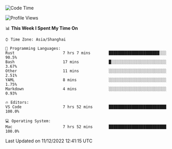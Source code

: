 <!--START_SECTION:waka-->
![Code Time](http://img.shields.io/badge/Code%20Time-1%2C768%20hrs%2025%20mins-blue)

![Profile Views](http://img.shields.io/badge/Profile%20Views-5-blue)

📊 **This Week I Spent My Time On** 

```text
⌚︎ Time Zone: Asia/Shanghai

💬 Programming Languages: 
Rust                     7 hrs 7 mins        ██████████████████████░░░   90.5% 
Bash                     17 mins             █░░░░░░░░░░░░░░░░░░░░░░░░   3.67% 
Other                    11 mins             ░░░░░░░░░░░░░░░░░░░░░░░░░   2.51% 
YAML                     8 mins              ░░░░░░░░░░░░░░░░░░░░░░░░░   1.75% 
Markdown                 4 mins              ░░░░░░░░░░░░░░░░░░░░░░░░░   0.93%

🔥 Editors: 
VS Code                  7 hrs 52 mins       █████████████████████████   100.0%

💻 Operating System: 
Mac                      7 hrs 52 mins       █████████████████████████   100.0%

```


 Last Updated on 11/12/2022 12:41:15 UTC
<!--END_SECTION:waka-->

<!--![CodersRank](https://cr-skills-chart-widget.azurewebsites.net/api/api?username=BugenZhao&padding=16&tooltip=true&branding=false&sort-by-score=true&skills=Rust%2C%20Swift%2C%20C%2C%20TypeScript%2C%20Java%2C%20Go%2C%20Dart%2C%20C%2B%2B%2C%20Python%2C%20Assembly%2C%20Shell%2C%20Kotlin)-->
